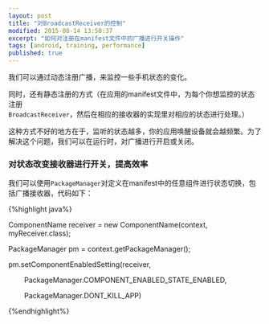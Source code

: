```yaml
---
layout: post
title: "对BroadcastReceiver的控制"
modified: 2015-08-14 13:50:37
excerpt: "如何对注册在manifest文件中的广播进行开关操作"
tags: [android, training, performance]
published: true
---
```


我们可以通过动态注册广播，来监控一些手机状态的变化。

同时，还有静态注册的方式（在应用的manifest文件中，为每个你想监控的状态注册`BroadcastReceiver`，然后在相应的接收器的实现里对相应的状态进行处理。）

这种方式不好的地方在于，监听的状态越多，你的应用唤醒设备就会越频繁。为了解决这个问题，我们可以在运行时，对广播进行开启或关闭。

### 对状态改变接收器进行开关，提高效率

我们可以使用`PackageManager`对定义在manifest中的任意组件进行状态切换，包括广播接收器，代码如下：

{%highlight java%}

ComponentName receiver = new ComponentName(context, myReceiver.class);

PackageManager pm = context.getPackageManager();

pm.setComponentEnabledSetting(receiver,

        PackageManager.COMPONENT_ENABLED_STATE_ENABLED,

        PackageManager.DONT_KILL_APP)

{%endhighlight%}